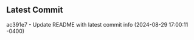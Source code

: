 
## Latest Commit
ac391e7 - Update README with latest commit info (2024-08-29 17:00:11 -0400) <Yunxi-Zhou>
